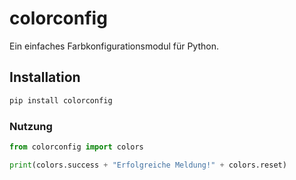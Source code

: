 # colorconfig

Ein einfaches Farbkonfigurationsmodul für Python.

## Installation

```sh
pip install colorconfig
```
### Nutzung
```python
from colorconfig import colors

print(colors.success + "Erfolgreiche Meldung!" + colors.reset)
```
